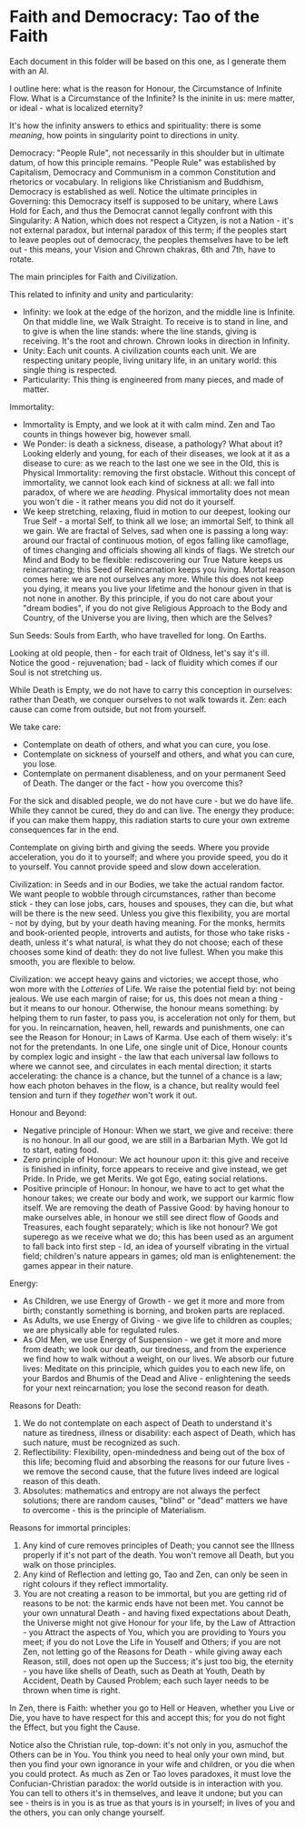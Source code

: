 # Faith and Democracy: Tao of the Faith

Each document in this folder will be based on this one, as I generate them with an AI.

I outline here: what is the reason for Honour, the Circumstance of Infinite Flow. What is a Circumstance of the Infinite? Is the ininite in us: mere matter, or ideal - what is localized eternity?

It's how the infinity answers to ethics and spirituality: there is some *meaning*, how points in singularity point to directions in unity.

Democracy: "People Rule", not necessarily in this shoulder but in ultimate datum, of how this principle remains. "People Rule" was established by Capitalism, Democracy and Communism in a common Constitution and rhetorics or vocabulary. In religions like Christianism and Buddhism, Democracy is established as well. Notice the ultimate principles in Governing: this Democracy itself is supposed to be unitary, where Laws Hold for Each, and thus the Democrat cannot legally confront with this Singularity: A Nation, which does not respect a Cityzen, is not a Nation - it's not external paradox, but internal paradox of this term; if the peoples start to leave peoples out of democracy, the peoples themselves have to be left out - this means, your Vision and Chrown chakras, 6th and 7th, have to rotate.

The main principles for Faith and Civilization.

This related to infinity and unity and particularity:
- Infinity: we look at the edge of the horizon, and the middle line is Infinite. On that middle line, we Walk Straight. To receive is to stand in line, and to give is when the line stands: where the line stands, giving is receiving. It's the root and chrown. Chrown looks in direction in Infinity.
- Unity: Each unit counts. A civilization counts each unit. We are respecting unitary people, living unitary life, in an unitary world: this single thing is respected.
- Particularity: This thing is engineered from many pieces, and made of matter.

Immortality:
- Immortality is Empty, and we look at it with calm mind. Zen and Tao counts in things however big, however small.
- We Ponder: is death a sickness, disease, a pathology? What about it? Looking elderly and young, for each of their diseases, we look at it as a disease to cure: as we reach to the last one we see in the Old, this is Physical Immortality: removing the first obstacle. Without this concept of immortality, we cannot look each kind of sickness at all: we fall into paradox, of where we are *heading*. Physical immortality does not mean you won't die - it rather means you did not do it yourself.
- We keep stretching, relaxing, fluid in motion to our deepest, looking our True Self - a mortal Self, to think all we lose; an immortal Self, to think all we gain. We are fractal of Selves, sad when one is passing a long way: around our fractal of continuous motion, of egos falling like camoflage, of times changing and officials showing all kinds of flags. We stretch our Mind and Body to be flexible: rediscovering our True Nature keeps us reincarnating; this Seed of Reincarnation keeps you living. Mortal reason comes here: we are not ourselves any more. While this does not keep you dying, it means you live your lifetime and the honour given in that is not none in another. By this principle, if you do not care about your "dream bodies", if you do not give Religious Approach to the Body and Country, of the Universe you are living, then which are the Selves?

Sun Seeds: Souls from Earth, who have travelled for long. On Earths.

Looking at old people, then - for each trait of Oldness, let's say it's ill. Notice the good - rejuvenation; bad - lack of fluidity which comes if our Soul is not stretching us.

While Death is Empty, we do not have to carry this conception in ourselves: rather than Death, we conquer ourselves to not walk towards it. Zen: each cause can come from outside, but not from yourself.

We take care:
- Contemplate on death of others, and what you can cure, you lose.
- Contemplate on sickness of yourself and others, and what you can cure, you lose.
- Contemplate on permanent disableness, and on your permanent Seed of Death. The danger or the fact - how you overcome this?

For the sick and disabled people, we do not have cure - but we do have life. While they cannot be cured, they do and can live. The energy they produce: if you can make them happy, this radiation starts to cure your own extreme consequences far in the end.

Contemplate on giving birth and giving the seeds. Where you provide acceleration, you do it to yourself; and where you provide speed, you do it to yourself. You cannot provide speed and slow down acceleration.

Civilization: in Seeds and in our Bodies, we take the actual random factor. We want people to wobble through circumstances, rather than become stick - they can lose jobs, cars, houses and spouses, they can die, but what will be there is the new seed. Unless you give this flexibility, you are mortal - not by dying, but by your death having meaning. For the monks, hermits and book-oriented people, introverts and autists, for those who take risks - death, unless it's what natural, is what they do not choose; each of these chooses some kind of death: they do not live fullest. When you make this smooth, you are flexible to below.

Civilization: we accept heavy gains and victories; we accept those, who won more with the *Lotteries* of Life. We raise the potential field by: not being jealous. We use each margin of raise; for us, this does not mean a thing - but it means to our honour. Otherwise, the honour means something: by helping them to run faster, to pass you, is acceleration not only for them, but for you. In reincarnation, heaven, hell, rewards and punishments, one can see the Reason for Honour; in Laws of Karma. Use each of them wisely: it's not for the pretendants. In one Life, one single unit of Dice, Honour counts by complex logic and insight - the law that each universal law follows to where we cannot see, and circulates in each mental direction; it starts accelerating: the chance is a chance, but the tunnel of a chance is a law; how each photon behaves in the flow, is a chance, but reality would feel tension and turn if they *together* won't work it out.

Honour and Beyond:
- Negative principle of Honour: When we start, we give and receive: there is no honour. In all our good, we are still in a Barbarian Myth. We got Id to start, eating food.
- Zero principle of Honour: We act hounour upon it: this give and receive is finished in infinity, force appears to receive and give instead, we get Pride. In Pride, we get Merits. We got Ego, eating social relations.
- Positive principle of Honour: In honour, we have to act to get what the honour takes; we create our body and work, we support our karmic flow itself. We are removing the death of Passive Good: by having honour to make ourselves able, in honour we still see direct flow of Goods and Treasures, each fought separately; which is like not honour? We got superego as we receive what we do; this has been used as an argument to fall back into first step - Id, an idea of yourself vibrating in the virtual field; children's nature appears in games; old man is enlightenement: the games appear in their nature.

Energy:
- As Children, we use Energy of Growth - we get it more and more from birth; constantly something is borning, and broken parts are replaced.
- As Adults, we use Energy of Giving - we give life to children as couples; we are physically able for regulated rules.
- As Old Men, we use Energy of Suspension - we get it more and more from death; we look our death, our tiredness, and from the experience we find how to walk without a weight, on our lives. We absorb our future lives: Meditate on this principle, which guides you to each new life, on your Bardos and Bhumis of the Dead and Alive - enlightening the seeds for your next reincarnation; you lose the second reason for death.

Reasons for Death:
1. We do not contemplate on each aspect of Death to understand it's nature as tiredness, illness or disability: each aspect of Death, which has such nature, must be recognized as such.
2. Reflectibility: Flexibility, open-mindedness and being out of the box of this life; becoming fluid and absorbing the reasons for our future lives - we remove the second cause, that the future lives indeed are logical reason of this death.
3. Absolutes: mathematics and entropy are not always the perfect solutions; there are random causes, "blind" or "dead" matters we have to overcome - this is the principle of Materialism.

Reasons for immortal principles:
1. Any kind of cure removes principles of Death; you cannot see the Illness properly if it's not part of the death. You won't remove all Death, but you walk on those principles.
2. Any kind of Reflection and letting go, Tao and Zen, can only be seen in right colours if they reflect immortality.
3. You are not creating a reason to be immortal, but you are getting rid of reasons to be not: the karmic ends have not been met. You cannot be your own unnatural Death - and having fixed expectations about Death, the Universe might not give Honour for your life, by the Law of Attraction - you Attract the aspects of You, which you are providing to Yours you meet; if you do not Love the Life in Youself and Others; if you are not Zen, not letting go of the Reasons for Death - while giving away each Reason, still, does not open up the Success; it's just too big, the eternity - you have like shells of Death, such as Death at Youth, Death by Accident, Death by Caused Problem; each such layer needs to be thrown when time is right.

In Zen, there is Faith: whether you go to Hell or Heaven, whether you Live or Die, you have to have respect for this and accept this; for you do not fight the Effect, but you fight the Cause.

Notice also the Christian rule, top-down: it's not only in you, asmuchof the Others can be in You. You think you need to heal only your own mind, but then you find your own ignorance in your wife and children, or you die when you could protect. As much as Zen or Tao loves paradoxes, it must love the Confucian-Christian paradox: the world outside is in interaction with you. You can tell to others it's in themselves, and leave it undone; but you can see - theirs is in you is as true as that yours is in yourself; in lives of you and the others, you can only change yourself.

